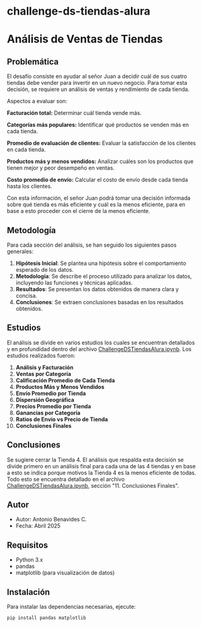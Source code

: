# challenge-ds-tiendas-alura
# Análisis de Ventas de Tiendas

## Problemática

El desafío consiste en ayudar al señor Juan a decidir cuál de sus cuatro tiendas debe vender para invertir en un nuevo negocio. Para tomar esta decisión, se requiere un análisis de ventas y rendimiento de cada tienda.

Aspectos a evaluar son:

**Facturación total:** Determinar cuál tienda vende más.

**Categorías más populares:** Identificar qué productos se venden más en cada tienda.

**Promedio de evaluación de clientes:** Evaluar la satisfacción de los clientes en cada tienda.

**Productos más y menos vendidos:** Analizar cuáles son los productos que tienen mejor y peor desempeño en ventas.

**Costo promedio de envío:** Calcular el costo de envío desde cada tienda hasta los clientes.

Con esta información, el señor Juan podrá tomar una decisión informada sobre qué tienda es más eficiente y cuál es la menos eficiente, para en base a esto proceder con el cierre de la menos eficiente.

## Metodología

Para cada sección del análisis, se han seguido los siguientes pasos generales:

1. **Hipótesis Inicial**: Se plantea una hipótesis sobre el comportamiento esperado de los datos.  
2. **Metodología**: Se describe el proceso utilizado para analizar los datos, incluyendo las funciones y técnicas aplicadas.  
3. **Resultados**: Se presentan los datos obtenidos de manera clara y concisa.  
4. **Conclusiones**: Se extraen conclusiones basadas en los resultados obtenidos.

## Estudios

El análisis se divide en varios estudios los cuales se encuentran detallados y en profundidad dentro del archivo [ChallengeDSTiendasAlura.ipynb](https://github.com/Antonio-B85/challenge-ds-tiendas-alura/blob/main/ChallengeDSTiendasAlura.ipynb). Los estudios realizados fueron:

1. **Análisis y Facturación**  
2. **Ventas por Categoría**  
3. **Calificación Promedio de Cada Tienda**  
4. **Productos Más y Menos Vendidos**  
5. **Envío Promedio por Tienda**  
6. **Dispersión Geográfica**  
7. **Precios Promedio por Tienda**  
8. **Ganancias por Categoría**  
9. **Ratios de Envío vs Precio de Tienda**  
10. **Conclusiones Finales**

## Conclusiones

Se sugiere cerrar la Tienda 4. El análisis que respalda esta decisión se divide primero en un análisis final para cada una de las 4 tiendas y en base a esto se indica porque motivos la Tienda 4 es la menos eficiente de todas. Todo esto se encuentra detallado en el archivo [ChallengeDSTiendasAlura.ipynb](https://github.com/Antonio-B85/challenge-ds-tiendas-alura/blob/main/ChallengeDSTiendasAlura.ipynb), sección "11. Conclusiones Finales".

## Autor

- Autor: Antonio Benavides C.
- Fecha: Abril 2025

## Requisitos

- Python 3.x  
- pandas  
- matplotlib (para visualización de datos)

## Instalación

Para instalar las dependencias necesarias, ejecute:

```bash
pip install pandas matplotlib
